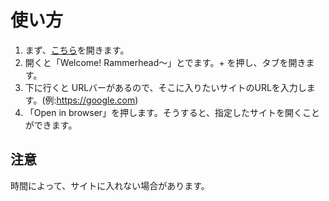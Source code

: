 # 使い方
1. まず、[こちら](https://rh.dyhack.net/)を開きます。
2. 開くと「Welcome! Rammerhead〜」とでます。+ を押し、タブを開きます。
3. 下に行くと URLバーがあるので、そこに入りたいサイトのURLを入力します。(例:https://google.com)
4. 「Open in browser」を押します。そうすると、指定したサイトを開くことができます。
## 注意
時間によって、サイトに入れない場合があります。
